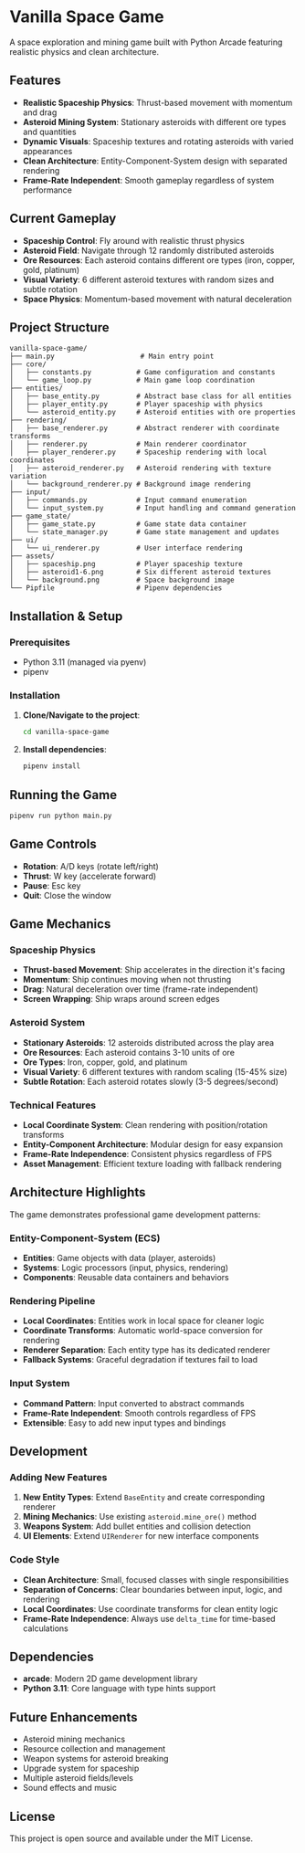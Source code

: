 # Vanilla Space Game

A space exploration and mining game built with Python Arcade featuring realistic physics and clean architecture.

## Features

- **Realistic Spaceship Physics**: Thrust-based movement with momentum and drag
- **Asteroid Mining System**: Stationary asteroids with different ore types and quantities
- **Dynamic Visuals**: Spaceship textures and rotating asteroids with varied appearances
- **Clean Architecture**: Entity-Component-System design with separated rendering
- **Frame-Rate Independent**: Smooth gameplay regardless of system performance

## Current Gameplay

- **Spaceship Control**: Fly around with realistic thrust physics
- **Asteroid Field**: Navigate through 12 randomly distributed asteroids
- **Ore Resources**: Each asteroid contains different ore types (iron, copper, gold, platinum)
- **Visual Variety**: 6 different asteroid textures with random sizes and subtle rotation
- **Space Physics**: Momentum-based movement with natural deceleration

## Project Structure

```
vanilla-space-game/
├── main.py                     # Main entry point
├── core/
│   ├── constants.py           # Game configuration and constants
│   └── game_loop.py           # Main game loop coordination
├── entities/
│   ├── base_entity.py         # Abstract base class for all entities
│   ├── player_entity.py       # Player spaceship with physics
│   └── asteroid_entity.py     # Asteroid entities with ore properties
├── rendering/
│   ├── base_renderer.py       # Abstract renderer with coordinate transforms
│   ├── renderer.py            # Main renderer coordinator
│   ├── player_renderer.py     # Spaceship rendering with local coordinates
│   ├── asteroid_renderer.py   # Asteroid rendering with texture variation
│   └── background_renderer.py # Background image rendering
├── input/
│   ├── commands.py            # Input command enumeration
│   └── input_system.py        # Input handling and command generation
├── game_state/
│   ├── game_state.py          # Game state data container
│   └── state_manager.py       # Game state management and updates
├── ui/
│   └── ui_renderer.py         # User interface rendering
├── assets/
│   ├── spaceship.png          # Player spaceship texture
│   ├── asteroid1-6.png        # Six different asteroid textures
│   └── background.png         # Space background image
└── Pipfile                    # Pipenv dependencies
```

## Installation & Setup

### Prerequisites
- Python 3.11 (managed via pyenv)
- pipenv

### Installation

1. **Clone/Navigate to the project**:
   ```bash
   cd vanilla-space-game
   ```

2. **Install dependencies**:
   ```bash
   pipenv install
   ```

## Running the Game

```bash
pipenv run python main.py
```

## Game Controls

- **Rotation**: A/D keys (rotate left/right)
- **Thrust**: W key (accelerate forward)
- **Pause**: Esc key
- **Quit**: Close the window

## Game Mechanics

### Spaceship Physics
- **Thrust-based Movement**: Ship accelerates in the direction it's facing
- **Momentum**: Ship continues moving when not thrusting
- **Drag**: Natural deceleration over time (frame-rate independent)
- **Screen Wrapping**: Ship wraps around screen edges

### Asteroid System
- **Stationary Asteroids**: 12 asteroids distributed across the play area
- **Ore Resources**: Each asteroid contains 3-10 units of ore
- **Ore Types**: Iron, copper, gold, and platinum
- **Visual Variety**: 6 different textures with random scaling (15-45% size)
- **Subtle Rotation**: Each asteroid rotates slowly (3-5 degrees/second)

### Technical Features
- **Local Coordinate System**: Clean rendering with position/rotation transforms
- **Entity-Component Architecture**: Modular design for easy expansion
- **Frame-Rate Independence**: Consistent physics regardless of FPS
- **Asset Management**: Efficient texture loading with fallback rendering

## Architecture Highlights

The game demonstrates professional game development patterns:

### Entity-Component-System (ECS)
- **Entities**: Game objects with data (player, asteroids)
- **Systems**: Logic processors (input, physics, rendering)
- **Components**: Reusable data containers and behaviors

### Rendering Pipeline
- **Local Coordinates**: Entities work in local space for cleaner logic
- **Coordinate Transforms**: Automatic world-space conversion for rendering
- **Renderer Separation**: Each entity type has its dedicated renderer
- **Fallback Systems**: Graceful degradation if textures fail to load

### Input System
- **Command Pattern**: Input converted to abstract commands
- **Frame-Rate Independent**: Smooth controls regardless of FPS
- **Extensible**: Easy to add new input types and bindings

## Development

### Adding New Features

1. **New Entity Types**: Extend `BaseEntity` and create corresponding renderer
2. **Mining Mechanics**: Use existing `asteroid.mine_ore()` method
3. **Weapons System**: Add bullet entities and collision detection
4. **UI Elements**: Extend `UIRenderer` for new interface components

### Code Style

- **Clean Architecture**: Small, focused classes with single responsibilities
- **Separation of Concerns**: Clear boundaries between input, logic, and rendering
- **Local Coordinates**: Use coordinate transforms for clean entity logic
- **Frame-Rate Independence**: Always use `delta_time` for time-based calculations

## Dependencies

- **arcade**: Modern 2D game development library
- **Python 3.11**: Core language with type hints support

## Future Enhancements

- Asteroid mining mechanics
- Resource collection and management
- Weapon systems for asteroid breaking
- Upgrade system for spaceship
- Multiple asteroid fields/levels
- Sound effects and music

## License

This project is open source and available under the MIT License. 